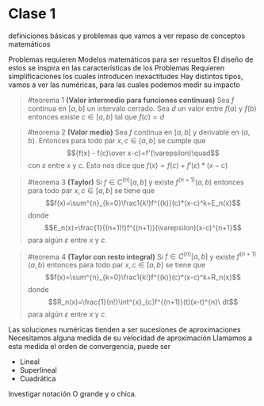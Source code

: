 # Clase 1
definiciones básicas y problemas que vamos a ver
repaso de conceptos matemáticos

Problemas requieren Modelos matemáticos para ser resueltos
El diseño de estos se inspira en las características de los Problemas
Requieren simplificaciones los cuales introducen inexactitudes
Hay distintos tipos, vamos a ver las numéricas, para las cuales podemos medir su impacto

> #teorema 1 **(Valor intermedio para funciones continuas)**
> Sea $f$ continua en $[a,b]$ un intervalo cerrado. Sea $d$ un valor entre $f(a)$ y $f(b)$ entonces existe  $c\in[a,b]$ tal que $f(c)=d$ 

> #teorema 2 **(Valor medio)**
> Sea $f$ continua en $[a,b]$ y derivable en $(a,b)$. Entonces para todo par $x,c\in[a,b]$ se cumple que $${f(x) - f(c)\over x-c}=f'(\varepsilon)\quad$$ con $\varepsilon$ entre $x$ y $c$. 
> Esto nos dice que $f(x)=f(c)+f'(\varepsilon)*(x-c)$ 

> #teorema 3 **(Taylor)** 
> Si $f\in C^{(n)}[a,b]$ y existe $f^{(n+1)}(a,b)$ entonces para todo par $x,c\in[a,b]$ se tiene que $$f(x)=\sum^{n}_{k=0}\frac1{k!}f^{(k)}(c)*(x-c)^k+E_n(x)$$ donde $$E_n(x)=\frac{1}{(n+1)!}f^{(n+1)}(\varepsilon)(x-c)^{n+1}$$ para algún $\varepsilon$ entre $x$ y $c$. 

> #teorema 4 **(Taylor con resto integral)**
> Si $f\in C^{(n)}[a,b]$ y existe $f^{(n+1)}(a,b)$ entonces para todo par $x,c\in[a,b]$ se tiene que $$f(x)=\sum^{n}_{k=0}\frac1{k!}f^{(k)}(c)*(x-c)^k+R_n(x)$$ donde $$R_n(x)=\frac{1}{n!}\int^{x}_{c}f^{(n+1)}(t)(x-t)^{n}\ dt$$ para algún $\varepsilon$ entre $x$ y $c$. 

Las soluciones numéricas tienden a ser sucesiones de aproximaciones
Necesitamos alguna medida de su velocidad de aproximación
Llamamos a esta medida el orden de convergencia, puede ser 
- Lineal
- Superlineal
- Cuadrática

Investigar notación O grande y o chica.
